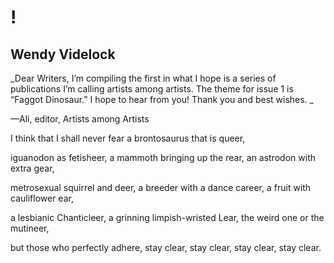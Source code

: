 # !
## Wendy Videlock
_Dear Writers, I’m compiling the first in what I hope is a series of
publications I’m calling artists among artists. The theme for issue 1 is
“Faggot Dinosaur.” I hope to hear from you! Thank you and best wishes.
_

—Ali, editor, Artists among Artists


I think that I shall never fear
a brontosaurus that is queer,

iguanodon as fetisheer,
a mammoth bringing up the rear,
an astrodon with extra gear,

metrosexual squirrel and deer,
a breeder with a dance career,
a fruit with cauliflower ear,

a lesbianic Chanticleer,
a grinning limpish-wristed Lear,
the weird one or the mutineer,

but those who perfectly adhere,
stay clear, stay clear, stay clear, stay clear.